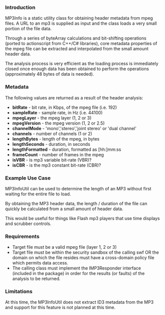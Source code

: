 ### Introduction ###
MP3Info is a static utility class for obtaining header metadata from mpeg files. A URL to an mp3 is supplied as input and the class loads a very small portion of the file data.

Through a series of byteArray calculations and bit-shifting operations (ported to actionscript from C++/C# libraries), core metadata properties of the mpeg file can be extracted and interpolated from the small amount header data.

The analysis process is very efficient as the loading process is immediately closed once enough data has been obtained to perform the operations (approximately 48 bytes of data is needed).


### Metadata ###
The following values are returned as a result of the header analysis:

  * **bitRate** - bit rate, in Kbps, of the mpeg file (i.e. 192)
  * **sampleRate** - sample rate, in Hz (i.e. 44100)
  * **mpegLayer** - the mpeg layer (1, 2 or 3)
  * **mpegVersion** - the mpeg version (1, 2 or 2.5)
  * **channelMode** - 'mono','stereo','joint stereo' or 'dual channel'
  * **channels** - number of channels (1 or 2)
  * **lengthBytes** - length of the mpeg, in bytes
  * **lengthSeconds** - duration, in seconds
  * **lengthFormatted** - duration, formatted as [hh:]mm:ss
  * **frameCount** - number of frames in the mpeg
  * **isVBR** - is mp3 variable bit-rate (VBR)?
  * **isCBR** - is the mp3 constant bit-rate (CBR)?



### Example Use Case ###
MP3InfoUtil can be used to determine the length of an MP3 without first waiting for the entire file to load.

By obtaining the MP3 header data, the length / duration of the file can quickly be calculated from a small amount of header data.

This would be useful for things like Flash mp3 players that use time displays and scrubber controls.



### Requirements ###
  * Target file must be a valid mpeg file (layer 1, 2 or 3)
  * Target file must be within the security sandbox of the calling swf OR the domain on which the file resides must have a cross-domain policy file which permits data access.
  * The calling class must implement the IMP3Responder interface (included in the package) in order for the results (or faults) of the analysis to be returned.



### Limitations ###
At this time, the MP3InfoUtil does not extract ID3 metadata from the MP3 and support for this feature is not planned at this time.